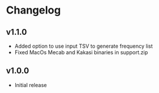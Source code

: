 # Changelog

## v1.1.0

- Added option to use input TSV to generate frequency list
- Fixed MacOs Mecab and Kakasi binaries in support.zip

## v1.0.0

- Initial release